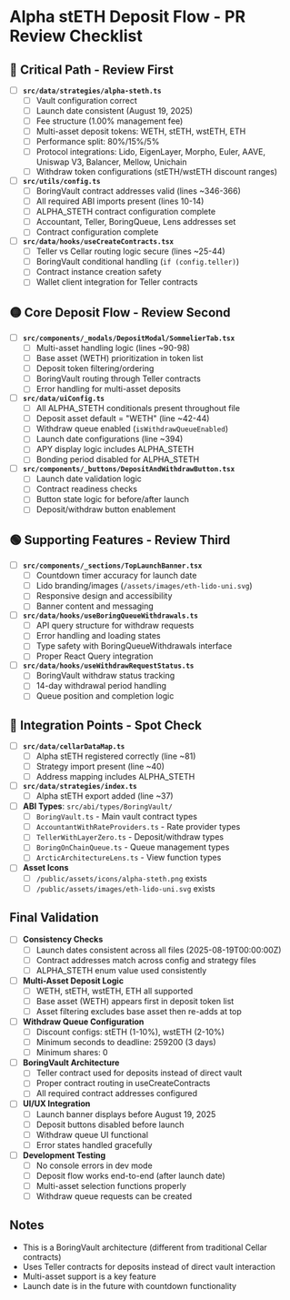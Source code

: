 # Alpha stETH Deposit Flow - PR Review Checklist

## 🔴 Critical Path - Review First

- [ ] **`src/data/strategies/alpha-steth.ts`**
  - [ ] Vault configuration correct
  - [ ] Launch date consistent (August 19, 2025)
  - [ ] Fee structure (1.00% management fee)
  - [ ] Multi-asset deposit tokens: WETH, stETH, wstETH, ETH
  - [ ] Performance split: 80%/15%/5%
  - [ ] Protocol integrations: Lido, EigenLayer, Morpho, Euler, AAVE, Uniswap V3, Balancer, Mellow, Unichain
  - [ ] Withdraw token configurations (stETH/wstETH discount ranges)

- [ ] **`src/utils/config.ts`**
  - [ ] BoringVault contract addresses valid (lines ~346-366)
  - [ ] All required ABI imports present (lines 10-14)
  - [ ] ALPHA_STETH contract configuration complete
  - [ ] Accountant, Teller, BoringQueue, Lens addresses set
  - [ ] Contract configuration complete

- [ ] **`src/data/hooks/useCreateContracts.tsx`**
  - [ ] Teller vs Cellar routing logic secure (lines ~25-44)
  - [ ] BoringVault conditional handling (`if (config.teller)`)
  - [ ] Contract instance creation safety
  - [ ] Wallet client integration for Teller contracts

## 🟡 Core Deposit Flow - Review Second

- [ ] **`src/components/_modals/DepositModal/SommelierTab.tsx`**
  - [ ] Multi-asset handling logic (lines ~90-98)
  - [ ] Base asset (WETH) prioritization in token list
  - [ ] Deposit token filtering/ordering
  - [ ] BoringVault routing through Teller contracts
  - [ ] Error handling for multi-asset deposits

- [ ] **`src/data/uiConfig.ts`**
  - [ ] All ALPHA_STETH conditionals present throughout file
  - [ ] Deposit asset default = "WETH" (line ~42-44)
  - [ ] Withdraw queue enabled (`isWithdrawQueueEnabled`)
  - [ ] Launch date configurations (line ~394)
  - [ ] APY display logic includes ALPHA_STETH
  - [ ] Bonding period disabled for ALPHA_STETH

- [ ] **`src/components/_buttons/DepositAndWithdrawButton.tsx`**
  - [ ] Launch date validation logic
  - [ ] Contract readiness checks
  - [ ] Button state logic for before/after launch
  - [ ] Deposit/withdraw button enablement

## 🟢 Supporting Features - Review Third

- [ ] **`src/components/_sections/TopLaunchBanner.tsx`**
  - [ ] Countdown timer accuracy for launch date
  - [ ] Lido branding/images (`/assets/images/eth-lido-uni.svg`)
  - [ ] Responsive design and accessibility
  - [ ] Banner content and messaging

- [ ] **`src/data/hooks/useBoringQueueWithdrawals.ts`**
  - [ ] API query structure for withdraw requests
  - [ ] Error handling and loading states
  - [ ] Type safety with BoringQueueWithdrawals interface
  - [ ] Proper React Query integration

- [ ] **`src/data/hooks/useWithdrawRequestStatus.ts`**
  - [ ] BoringVault withdraw status tracking
  - [ ] 14-day withdrawal period handling
  - [ ] Queue position and completion logic

## 🔵 Integration Points - Spot Check

- [ ] **`src/data/cellarDataMap.ts`**
  - [ ] Alpha stETH registered correctly (line ~81)
  - [ ] Strategy import present (line ~40)
  - [ ] Address mapping includes ALPHA_STETH

- [ ] **`src/data/strategies/index.ts`**
  - [ ] Alpha stETH export added (line ~37)

- [ ] **ABI Types**: `src/abi/types/BoringVault/`
  - [ ] `BoringVault.ts` - Main vault contract types
  - [ ] `AccountantWithRateProviders.ts` - Rate provider types
  - [ ] `TellerWithLayerZero.ts` - Deposit/withdraw types
  - [ ] `BoringOnChainQueue.ts` - Queue management types
  - [ ] `ArcticArchitectureLens.ts` - View function types

- [ ] **Asset Icons**
  - [ ] `/public/assets/icons/alpha-steth.png` exists
  - [ ] `/public/assets/images/eth-lido-uni.svg` exists

## Final Validation

- [ ] **Consistency Checks**
  - [ ] Launch dates consistent across all files (2025-08-19T00:00:00Z)
  - [ ] Contract addresses match across config and strategy files
  - [ ] ALPHA_STETH enum value used consistently

- [ ] **Multi-Asset Deposit Logic**
  - [ ] WETH, stETH, wstETH, ETH all supported
  - [ ] Base asset (WETH) appears first in deposit token list
  - [ ] Asset filtering excludes base asset then re-adds at top

- [ ] **Withdraw Queue Configuration**
  - [ ] Discount configs: stETH (1-10%), wstETH (2-10%)
  - [ ] Minimum seconds to deadline: 259200 (3 days)
  - [ ] Minimum shares: 0

- [ ] **BoringVault Architecture**
  - [ ] Teller contract used for deposits instead of direct vault
  - [ ] Proper contract routing in useCreateContracts
  - [ ] All required contract addresses configured

- [ ] **UI/UX Integration**
  - [ ] Launch banner displays before August 19, 2025
  - [ ] Deposit buttons disabled before launch
  - [ ] Withdraw queue UI functional
  - [ ] Error states handled gracefully

- [ ] **Development Testing**
  - [ ] No console errors in dev mode
  - [ ] Deposit flow works end-to-end (after launch date)
  - [ ] Multi-asset selection functions properly
  - [ ] Withdraw queue requests can be created

## Notes
- This is a BoringVault architecture (different from traditional Cellar contracts)
- Uses Teller contracts for deposits instead of direct vault interaction
- Multi-asset support is a key feature
- Launch date is in the future with countdown functionality